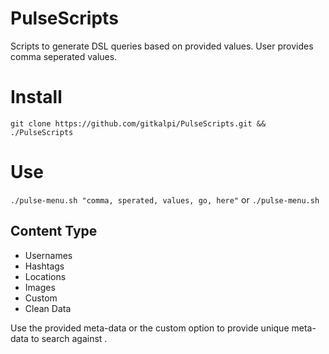 # PulseScripts
Scripts to generate DSL queries based on provided values. User provides comma seperated values.

# Install
`git clone https://github.com/gitkalpi/PulseScripts.git && ./PulseScripts`

# Use
`./pulse-menu.sh "comma, sperated, values, go, here"`
or 
`./pulse-menu.sh`
## Content Type
- Usernames
- Hashtags
- Locations
- Images
- Custom
- Clean Data

Use the provided meta-data or the custom option to provide unique meta-data to search against .
